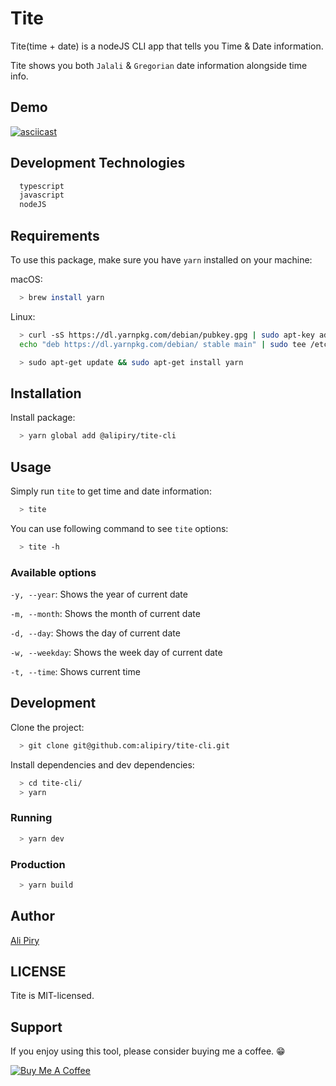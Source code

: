 # Tite
Tite(time + date) is a nodeJS CLI app that tells you Time & Date information.

Tite shows you both `Jalali` & `Gregorian` date information alongside time info.

## Demo
[![asciicast](https://asciinema.org/a/226655.svg)](https://asciinema.org/a/226655)

## Development Technologies
```bash
  typescript
  javascript
  nodeJS
```

## Requirements
To use this package, make sure you have `yarn` installed on your machine:

macOS:
```bash
  > brew install yarn
```
Linux:
```bash
  > curl -sS https://dl.yarnpkg.com/debian/pubkey.gpg | sudo apt-key add -
  echo "deb https://dl.yarnpkg.com/debian/ stable main" | sudo tee /etc/apt/sources.list.d/yarn.list
```
```bash
  > sudo apt-get update && sudo apt-get install yarn
```

## Installation
Install package:
```bash
  > yarn global add @alipiry/tite-cli
```

## Usage
Simply run `tite` to get time and date information:
```bash
  > tite
```

You can use following command to see `tite` options:
```bash
  > tite -h
```

### Available options
`-y, --year`: Shows the year of current date

`-m, --month`: Shows the month of current date

`-d, --day`: Shows the day of current date

`-w, --weekday`: Shows the week day of current date

`-t, --time`: Shows current time

## Development 
Clone the project:
```bash
  > git clone git@github.com:alipiry/tite-cli.git
```

Install dependencies and dev dependencies:
```bash
  > cd tite-cli/
  > yarn
```
### Running
```bash
  > yarn dev
```

### Production
```bash
  > yarn build
```

## Author
[Ali Piry](https://github.com/alipiry)

## LICENSE
Tite is MIT-licensed.

## Support
If you enjoy using this tool, please consider buying me a coffee. :grin:

<a href="https://www.buymeacoffee.com/alipiry" target="_blank"><img src="https://www.buymeacoffee.com/assets/img/custom_images/yellow_img.png" alt="Buy Me A Coffee" style="height: auto !important;width: auto !important;" ></a>
